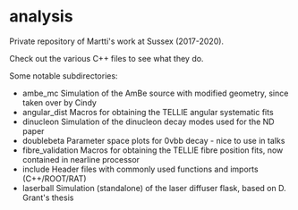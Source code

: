 # analysis
Private repository of Martti's work at Sussex (2017-2020).

Check out the various C++ files to see what they do.

Some notable subdirectories:

* ambe_mc           Simulation of the AmBe source with modified geometry, since taken over by Cindy
* angular_dist      Macros for obtaining the TELLIE angular systematic fits
* dinucleon         Simulation of the dinucleon decay modes used for the ND paper
* doublebeta        Parameter space plots for 0vbb decay - nice to use in talks
* fibre_validation  Macros for obtaining the TELLIE fibre position fits, now contained in nearline processor
* include           Header files with commonly used functions and imports (C++/ROOT/RAT)
* laserball         Simulation (standalone) of the laser diffuser flask, based on D. Grant's thesis

